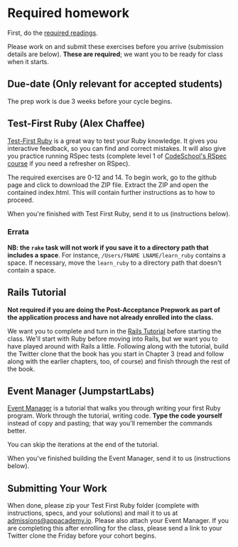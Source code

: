 # Required homework

First, do the [required readings][readings].

Please work on and submit these exercises before you arrive
(submission details are below). **These are required**; we want you to
be ready for class when it starts.

[readings]: ./readings.md

## Due-date (Only relevant for accepted students)

The prep work is due 3 weeks before your cycle begins.

## Test-First Ruby (Alex Chaffee)

[Test-First Ruby][test-first-ruby] is a great way to test your Ruby
knowledge. It gives you interactive feedback, so you can find and
correct mistakes. It will also give you practice running RSpec tests
(complete level 1 of [CodeSchool's RSpec course][codeschool-rspec] if
you need a refresher on RSpec).

[test-first-ruby]: https://github.com/appacademy/test-first-ruby
[codeschool-rspec]: http://rspec.codeschool.com/levels/1

The required exercises are 0-12 and 14. To begin work, go to the
github page and click to download the ZIP file. Extract the ZIP and
open the contained index.html. This will contain further instructions
as to how to proceed.

When you're finished with Test First Ruby, send it to us (instructions
below).

### Errata

**NB: the `rake` task will not work if you save it to a directory path
that includes a space**. For instance, `/Users/FNAME LNAME/learn_ruby`
contains a space. If necessary, move the `learn_ruby` to a directory
path that doesn't contain a space.

## Rails Tutorial

**Not required if you are doing the Post-Acceptance Prepwork as part
of the application process and have not already enrolled into the
class.**

We want you to complete and turn in the
[Rails Tutorial][rails-tutorial] before starting the class. We'll
start with Ruby before moving into Rails, but we want you to have
played around with Rails a little. Following along with the tutorial,
build the Twitter clone that the book has you start in Chapter 3 (read
and follow along with the earlier chapters, too, of course) and finish
through the rest of the book.

[rails-tutorial]: http://ruby.railstutorial.org/ruby-on-rails-tutorial-book

## Event Manager (JumpstartLabs)

[Event Manager][event-manager] is a tutorial that walks you through
writing your first Ruby program. Work through the tutorial, writing
code. **Type the code yourself** instead of copy and pasting; that way
you'll remember the commands better.

You can skip the iterations at the end of the tutorial.

When you've finished building the Event Manager, send it to us
(instructions below).

[event-manager]: http://tutorials.jumpstartlab.com/projects/eventmanager.html

## Submitting Your Work

When done, please zip your Test First Ruby folder (complete with
instructions, specs, and your solutions) and mail it to us at
[admissions@appacademy.io](mailto:admissions@appacademy.io). Please
also attach your Event Manager. If you are completing this after enrolling for the class, 
please send a link to your Twitter clone the Friday before your cohort begins. 
